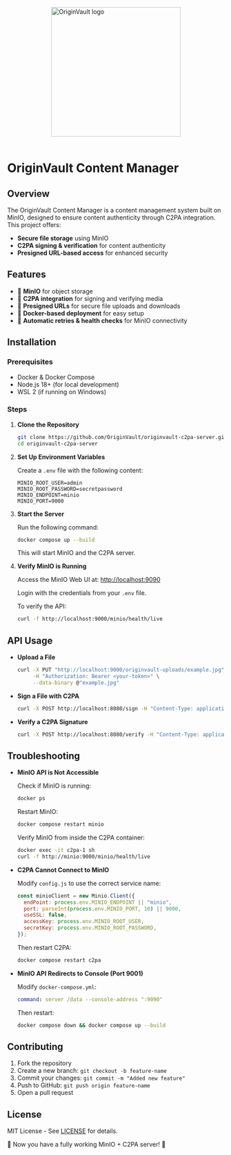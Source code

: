<div style="width: 100%; display: flex; justify-content: center; align-items: center;">
      <img src="https://gray-objective-tiglon-784.mypinata.cloud/ipfs/Qma7EjPPPfomzEKkYcJa2ctEFPUhHaMwiojTR1wTQPg2x8" alt="OriginVault logo" width="300" height="300">
</div>
<br />

# OriginVault Content Manager

## Overview

The OriginVault Content Manager is a content management system built on MinIO, designed to ensure content authenticity through C2PA integration. This project offers:

- **Secure file storage** using MinIO
- **C2PA signing & verification** for content authenticity
- **Presigned URL-based access** for enhanced security

## Features

- 📂 **MinIO** for object storage
- 🔏 **C2PA integration** for signing and verifying media
- 🔗 **Presigned URLs** for secure file uploads and downloads
- 🚀 **Docker-based deployment** for easy setup
- 🔄 **Automatic retries & health checks** for MinIO connectivity

## Installation

### Prerequisites

- Docker & Docker Compose
- Node.js 18+ (for local development)
- WSL 2 (if running on Windows)

### Steps

1. **Clone the Repository**

   ```bash
   git clone https://github.com/OriginVault/originvault-c2pa-server.git
   cd originvault-c2pa-server
   ```

2. **Set Up Environment Variables**

   Create a `.env` file with the following content:

   ```plaintext
   MINIO_ROOT_USER=admin
   MINIO_ROOT_PASSWORD=secretpassword
   MINIO_ENDPOINT=minio
   MINIO_PORT=9000
   ```

3. **Start the Server**

   Run the following command:

   ```bash
   docker compose up --build
   ```

   This will start MinIO and the C2PA server.

4. **Verify MinIO is Running**

   Access the MinIO Web UI at: [http://localhost:9090](http://localhost:9090)

   Login with the credentials from your `.env` file.

   To verify the API:

   ```bash
   curl -f http://localhost:9000/minio/health/live
   ```

## API Usage

- **Upload a File**

  ```bash
  curl -X PUT "http://localhost:9000/originvault-uploads/example.jpg" \
       -H "Authorization: Bearer <your-token>" \
       --data-binary @"example.jpg"
  ```

- **Sign a File with C2PA**

  ```bash
  curl -X POST http://localhost:8080/sign -H "Content-Type: application/json" -d '{"fileName": "example.jpg"}'
  ```

- **Verify a C2PA Signature**

  ```bash
  curl -X POST http://localhost:8080/verify -H "Content-Type: application/json" -d '{"fileName": "signed-example.jpg"}'
  ```

## Troubleshooting

- **MinIO API is Not Accessible**

  Check if MinIO is running:

  ```bash
  docker ps
  ```

  Restart MinIO:

  ```bash
  docker compose restart minio
  ```

  Verify MinIO from inside the C2PA container:

  ```bash
  docker exec -it c2pa-1 sh
  curl -f http://minio:9000/minio/health/live
  ```

- **C2PA Cannot Connect to MinIO**

  Modify `config.js` to use the correct service name:

  ```javascript
  const minioClient = new Minio.Client({
    endPoint: process.env.MINIO_ENDPOINT || "minio",
    port: parseInt(process.env.MINIO_PORT, 10) || 9000,
    useSSL: false,
    accessKey: process.env.MINIO_ROOT_USER,
    secretKey: process.env.MINIO_ROOT_PASSWORD,
  });
  ```

  Then restart C2PA:

  ```bash
  docker compose restart c2pa
  ```

- **MinIO API Redirects to Console (Port 9001)**

  Modify `docker-compose.yml`:

  ```yaml
  command: server /data --console-address ":9090"
  ```

  Then restart:

  ```bash
  docker compose down && docker compose up --build
  ```

## Contributing

1. Fork the repository
2. Create a new branch: `git checkout -b feature-name`
3. Commit your changes: `git commit -m "Added new feature"`
4. Push to GitHub: `git push origin feature-name`
5. Open a pull request

## License

MIT License - See [LICENSE](LICENSE) for details.

🎯 Now you have a fully working MinIO + C2PA server! 🚀